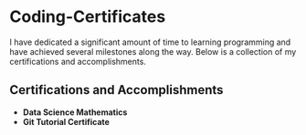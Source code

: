 # Coding-Certificates

I have dedicated a significant amount of time to learning programming and have achieved several milestones along the way. Below is a collection of my certifications and accomplishments.

## Certifications and Accomplishments

- **Data Science Mathematics**
- **Git Tutorial Certificate**



